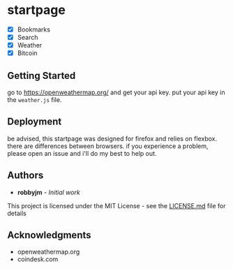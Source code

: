 # startpage

- [x] Bookmarks
- [x] Search
- [x] Weather
- [x] Bitcoin

## Getting Started

go to https://openweathermap.org/ and get your api key. put your api key in the `weather.js` file.

## Deployment

be advised, this startpage was designed for firefox and relies on flexbox. there are differences between browsers. if you experience a problem, please open an issue and i'll do my best to help out. 

## Authors

* **robbyjm** - *Initial work*

This project is licensed under the MIT License - see the [LICENSE.md](LICENSE.md) file for details

## Acknowledgments

* openweathermap.org
* coindesk.com

